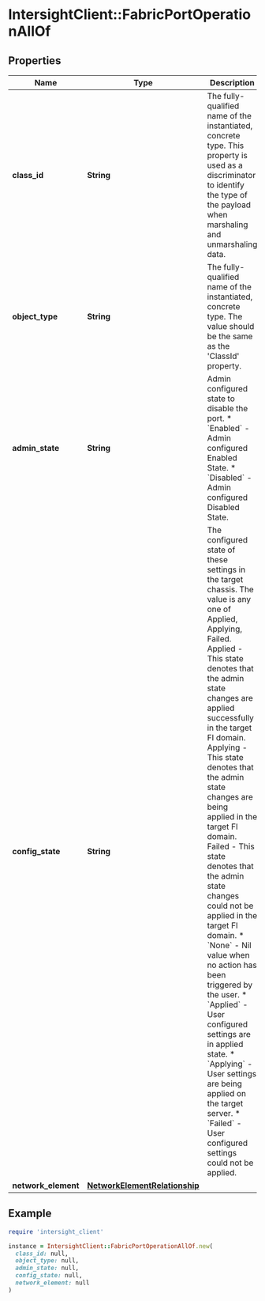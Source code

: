 # IntersightClient::FabricPortOperationAllOf

## Properties

| Name | Type | Description | Notes |
| ---- | ---- | ----------- | ----- |
| **class_id** | **String** | The fully-qualified name of the instantiated, concrete type. This property is used as a discriminator to identify the type of the payload when marshaling and unmarshaling data. | [default to &#39;fabric.PortOperation&#39;] |
| **object_type** | **String** | The fully-qualified name of the instantiated, concrete type. The value should be the same as the &#39;ClassId&#39; property. | [default to &#39;fabric.PortOperation&#39;] |
| **admin_state** | **String** | Admin configured state to disable the port. * &#x60;Enabled&#x60; - Admin configured Enabled State. * &#x60;Disabled&#x60; - Admin configured Disabled State. | [optional][default to &#39;Enabled&#39;] |
| **config_state** | **String** | The configured state of these settings in the target chassis. The value is any one of Applied, Applying, Failed. Applied - This state denotes that the admin state changes are applied successfully in the target FI domain. Applying - This state denotes that the admin state changes are being applied in the target FI domain. Failed - This state denotes that the admin state changes could not be applied in the target FI domain. * &#x60;None&#x60; - Nil value when no action has been triggered by the user. * &#x60;Applied&#x60; - User configured settings are in applied state. * &#x60;Applying&#x60; - User settings are being applied on the target server. * &#x60;Failed&#x60; - User configured settings could not be applied. | [optional][default to &#39;None&#39;] |
| **network_element** | [**NetworkElementRelationship**](NetworkElementRelationship.md) |  | [optional] |

## Example

```ruby
require 'intersight_client'

instance = IntersightClient::FabricPortOperationAllOf.new(
  class_id: null,
  object_type: null,
  admin_state: null,
  config_state: null,
  network_element: null
)
```

